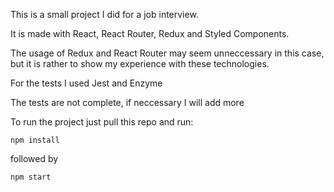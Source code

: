 This is a small project I did for a job interview.

It is made with React, React Router, Redux and Styled Components.

The usage of Redux and React Router may seem unneccessary in this case,
but it is rather to show my experience with these technologies.

For the tests I used Jest and Enzyme

The tests are not complete, if neccessary I will add more

To run the project just pull this repo and run:

`npm install`

followed by

`npm start`
